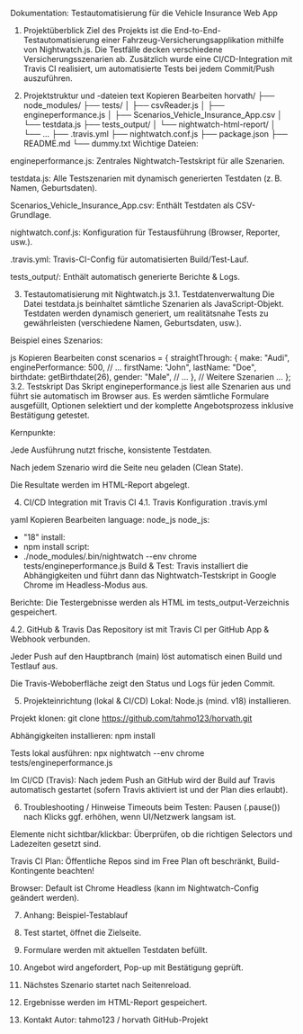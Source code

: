Dokumentation: Testautomatisierung für die Vehicle Insurance Web App
1. Projektüberblick
Ziel des Projekts ist die End-to-End-Testautomatisierung einer Fahrzeug-Versicherungsapplikation mithilfe von Nightwatch.js. Die Testfälle decken verschiedene Versicherungsszenarien ab. Zusätzlich wurde eine CI/CD-Integration mit Travis CI realisiert, um automatisierte Tests bei jedem Commit/Push auszuführen.

2. Projektstruktur und -dateien
text
Kopieren
Bearbeiten
horvath/
├── node_modules/
├── tests/
│   ├── csvReader.js
│   ├── engineperformance.js
│   ├── Scenarios_Vehicle_Insurance_App.csv
│   └── testdata.js
├── tests_output/
│   └── nightwatch-html-report/
│   └── ...
├── .travis.yml
├── nightwatch.conf.js
├── package.json
├── README.md
└── dummy.txt
Wichtige Dateien:

engineperformance.js: Zentrales Nightwatch-Testskript für alle Szenarien.

testdata.js: Alle Testszenarien mit dynamisch generierten Testdaten (z. B. Namen, Geburtsdaten).

Scenarios_Vehicle_Insurance_App.csv: Enthält Testdaten als CSV-Grundlage.

nightwatch.conf.js: Konfiguration für Testausführung (Browser, Reporter, usw.).

.travis.yml: Travis-CI-Config für automatisierten Build/Test-Lauf.

tests_output/: Enthält automatisch generierte Berichte & Logs.

3. Testautomatisierung mit Nightwatch.js
3.1. Testdatenverwaltung
Die Datei testdata.js beinhaltet sämtliche Szenarien als JavaScript-Objekt. Testdaten werden dynamisch generiert, um realitätsnahe Tests zu gewährleisten (verschiedene Namen, Geburtsdaten, usw.).

Beispiel eines Szenarios:

js
Kopieren
Bearbeiten
const scenarios = {
  straightThrough: {
    make: "Audi",
    enginePerformance: 500,
    // ...
    firstName: "John",
    lastName: "Doe",
    birthdate: getBirthdate(26),
    gender: "Male",
    // ...
  },
  // Weitere Szenarien ...
};
3.2. Testskript
Das Skript engineperformance.js liest alle Szenarien aus und führt sie automatisch im Browser aus. Es werden sämtliche Formulare ausgefüllt, Optionen selektiert und der komplette Angebotsprozess inklusive Bestätigung getestet.

Kernpunkte:

Jede Ausführung nutzt frische, konsistente Testdaten.

Nach jedem Szenario wird die Seite neu geladen (Clean State).

Die Resultate werden im HTML-Report abgelegt.

4. CI/CD Integration mit Travis CI
4.1. Travis Konfiguration
.travis.yml

yaml
Kopieren
Bearbeiten
language: node_js
node_js:
  - "18"
install:
  - npm install
script:
  - ./node_modules/.bin/nightwatch --env chrome tests/engineperformance.js
Build & Test: Travis installiert die Abhängigkeiten und führt dann das Nightwatch-Testskript in Google Chrome im Headless-Modus aus.

Berichte: Die Testergebnisse werden als HTML im tests_output-Verzeichnis gespeichert.

4.2. GitHub & Travis
Das Repository ist mit Travis CI per GitHub App & Webhook verbunden.

Jeder Push auf den Hauptbranch (main) löst automatisch einen Build und Testlauf aus.

Die Travis-Weboberfläche zeigt den Status und Logs für jeden Commit.

5. Projekteinrichtung (lokal & CI/CD)
Lokal:
Node.js (mind. v18) installieren.

Projekt klonen:
git clone https://github.com/tahmo123/horvath.git

Abhängigkeiten installieren:
npm install

Tests lokal ausführen:
npx nightwatch --env chrome tests/engineperformance.js

Im CI/CD (Travis):
Nach jedem Push an GitHub wird der Build auf Travis automatisch gestartet (sofern Travis aktiviert ist und der Plan dies erlaubt).

6. Troubleshooting / Hinweise
Timeouts beim Testen: Pausen (.pause()) nach Klicks ggf. erhöhen, wenn UI/Netzwerk langsam ist.

Elemente nicht sichtbar/klickbar: Überprüfen, ob die richtigen Selectors und Ladezeiten gesetzt sind.

Travis CI Plan: Öffentliche Repos sind im Free Plan oft beschränkt, Build-Kontingente beachten!

Browser: Default ist Chrome Headless (kann im Nightwatch-Config geändert werden).

7. Anhang: Beispiel-Testablauf
1. Test startet, öffnet die Zielseite.
2. Formulare werden mit aktuellen Testdaten befüllt.
3. Angebot wird angefordert, Pop-up mit Bestätigung geprüft.
4. Nächstes Szenario startet nach Seitenreload.
5. Ergebnisse werden im HTML-Report gespeichert.

8. Kontakt
Autor:
tahmo123 / horvath
GitHub-Projekt
